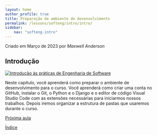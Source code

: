 ```yaml
---
layout: home
author_profile: true
title: Preparação de ambiente de desenvolvimento
permalink: /lessons/softeng/intro/intro/
sidebar:
    nav: "softeng-intro"
---
```

Criado em Março de 2023 por *Maxwell Anderson*

## Introdução

[![Introdução às práticas de Engenharia de Software](https://res.cloudinary.com/marcomontalbano/image/upload/v1680090906/video_to_markdown/images/youtube--B_qAeELkhrg-c05b58ac6eb4c4700831b2b3070cd403.jpg)](https://youtu.be/B_qAeELkhrg "Introdução às práticas de Engenharia de Software")

Neste capítulo, você aprenderá como preparar o ambiente de desenvolvimento para o curso. Você aprenderá como criar uma conta no GitHub, instalar o Git, o Python e o Django e o editor de código Visual Studio Code com as extensões necessárias para iniciarmos nossos trabalhos. Depois iremos organizar a estrutura de pastas que usaremos durante o curso.

[Próxima aula](/lessons/softeng/intro/github/)

[Índice](/lessons/softeng/)
